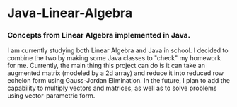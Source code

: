 # Java-Linear-Algebra
### Concepts from Linear Algebra implemented in Java.
I am currently studying both Linear Algebra and Java in school. I decided to combine the two by making some Java classes to "check" my homework for me. Currently, the main thing this project can do is it can take an augmented matrix (modeled by a 2d array) and reduce it into reduced row echelon form using Gauss-Jordan Elimination. In the future, I plan to add the capability to multiply vectors and matrices, as well as to solve problems using vector-parametric form. 
